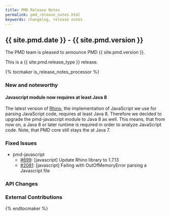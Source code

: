 ```yaml
---
title: PMD Release Notes
permalink: pmd_release_notes.html
keywords: changelog, release notes
---
```


## {{ site.pmd.date }} - {{ site.pmd.version }}

The PMD team is pleased to announce PMD {{ site.pmd.version }}.

This is a {{ site.pmd.release_type }} release.

{% tocmaker is_release_notes_processor %}

### New and noteworthy

#### Javascript module now requires at least Java 8

The latest version of [Rhino](https://github.com/mozilla/rhino), the implementation of JavaScript we use
for parsing JavaScript code, requires at least Java 8. Therefore we decided to upgrade the pmd-javascript
module to Java 8 as well. This means, that from now on, a Java 8 or later runtime is required in order
to analyze JavaScript code. Note, that PMD core still stays the at Java 7.

### Fixed Issues

*   pmd-javascript
    *   [#699](https://github.com/pmd/pmd/issues/699): \[javascript] Update Rhino library to 1.7.13
    *   [#2081](https://github.com/pmd/pmd/issues/2081): \[javascript] Failing with OutOfMemoryError parsing a Javascript file

### API Changes

### External Contributions

{% endtocmaker %}

